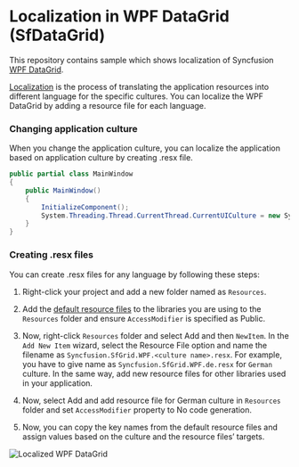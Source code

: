 # Localization in WPF DataGrid (SfDataGrid)

This repository contains sample which shows localization of Syncfusion [WPF DataGrid](https://www.syncfusion.com/wpf-controls/datagrid).

[Localization](https://help.syncfusion.com/wpf/localization) is the process of translating the application resources into different language for the specific cultures. You can localize the WPF DataGrid by adding a resource file for each language.

### Changing application culture

When you change the application culture, you can localize the application based on application culture by creating .resx file.

``` csharp
public partial class MainWindow
{
    public MainWindow() 
    {     
        InitializeComponent();  
        System.Threading.Thread.CurrentThread.CurrentUICulture = new System.Globalization.CultureInfo("de");   
    }
}
```

### Creating .resx files

You can create .resx files for any language by following these steps:

1. Right-click your project and add a new folder named as `Resources`.

2. Add the [default resource files](https://github.com/syncfusion/wpf-controls-localization-resx-files) to the libraries you are using to the `Resources` folder and ensure `AccessModifier` is specified as Public.

3. Now, right-click `Resources` folder and select Add and then `NewItem`. In the `Add New Item` wizard, select the Resource File option and name the filename as `Syncfusion.SfGrid.WPF.<culture name>.resx`. For example, you have to give name as `Syncfusion.SfGrid.WPF.de.resx` for `German` culture. In the same way, add new resource files for other libraries used in your application.

4. Now, select Add and add resource file for German culture in `Resources` folder and set `AccessModifier` property to No code generation.

5. Now, you can copy the key names from the default resource files and assign values based on the culture and the resource files’ targets.

![Localized WPF DataGrid](wpf-datagrid-localization.PNG)
